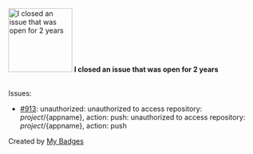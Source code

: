 <img src="https://my-badges.github.io/my-badges/old-issue-2.png" alt="I closed an issue that was open for 2 years" title="I closed an issue that was open for 2 years" width="128">
<strong>I closed an issue that was open for 2 years</strong>
<br><br>

Issues:

- <a href="https://github.com/goharbor/harbor-helm/issues/913">#913</a>: unauthorized: unauthorized to access repository: ${project}/${appname}, action: push: unauthorized to access repository: ${project}/${appname}, action: push


Created by <a href="https://github.com/my-badges/my-badges">My Badges</a>